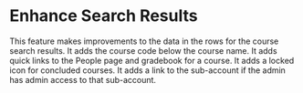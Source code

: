# Enhance Search Results

This feature makes improvements to the data in the rows for the course search results. It adds the course code below the course name. It adds quick links to the People page and gradebook for a course.  It adds a locked icon for concluded courses. It adds a link to the sub-account if the admin has admin access to that sub-account.